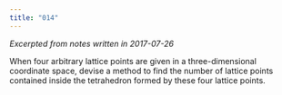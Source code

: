 ```yaml
---
title: "014"
---
```


*Excerpted from notes written in 2017-07-26*

When four arbitrary lattice points are given in a three-dimensional coordinate space, devise a method to find the number of lattice points contained inside the tetrahedron formed by these four lattice points.